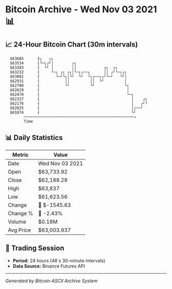 # Bitcoin Archive - Wed Nov 03 2021 📊

## 📈 24-Hour Bitcoin Chart (30m intervals)

```
  $63685      ┼┐   ┌┐                                          
  $63534      ┤└─┐┌┘│        ┌┐                                
  $63383      ┤  └┘ │        ││            ┌┐  ┌┐              
  $63232      ┤     └─┐ ┌┐ ┌┐│└─┐┌──┐      ││ ┌┘└─┐┌┐          
  $63081      ┤       └─┘└┐│└┘  └┘  └┐┌──┐┌┘└─┘   └┘│          
  $62931      ┤           ││         ││  └┘         │          
  $62780      ┤           └┘         └┘             └┐         
  $62629      ┤                                      │         
  $62478      ┤                                      └─┐       
  $62327      ┤                                        │    ┌┐ 
  $62176      ┤                                        │   ┌┘└ 
  $62025      ┤                                        │┌──┘   
  $61874      ┤                                        └┘      
        ────────────────────────────────────────────────→
        Time
```

## 📊 Daily Statistics

| Metric | Value |
|--------|-------|
| Date | Wed Nov 03 2021 |
| Open | $63,733.92 |
| Close | $62,188.29 |
| High | $63,837 |
| Low | $61,623.56 |
| Change | 🔴 $-1545.63 |
| Change % | 🔴 -2.43% |
| Volume | $0.18M |
| Avg Price | $63,003.937 |

## 📅 Trading Session

- **Period:** 24 hours (48 x 30-minute intervals)
- **Data Source:** Binance Futures API

---
*Generated by Bitcoin-ASCII Archive System*
